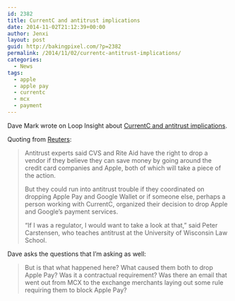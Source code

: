 ```yaml
---
id: 2382
title: CurrentC and antitrust implications
date: 2014-11-02T21:12:39+00:00
author: Jenxi
layout: post
guid: http://bakingpixel.com/?p=2382
permalink: /2014/11/02/currentc-antitrust-implications/
categories:
  - News
tags:
  - apple
  - apple pay
  - currentc
  - mcx
  - payment
---
```

Dave Mark wrote on Loop Insight about [CurrentC and antitrust implications](http://www.loopinsight.com/2014/10/31/currentc-and-antitrust-implications/).

Quoting from [Reuters](http://www.reuters.com/article/2014/10/27/us-rite-aid-apple-pay-idUSKBN0IG1ZD20141027):

> Antitrust experts said CVS and Rite Aid have the right to drop a vendor if they believe they can save money by going around the credit card companies and Apple, both of which will take a piece of the action.
> 
> But they could run into antitrust trouble if they coordinated on dropping Apple Pay and Google Wallet or if someone else, perhaps a person working with CurrentC, organized their decision to drop Apple and Google’s payment services.
> 
> “If I was a regulator, I would want to take a look at that,” said Peter Carstensen, who teaches antitrust at the University of Wisconsin Law School. 

Dave asks the questions that I&#8217;m asking as well:

> But is that what happened here? What caused them both to drop Apple Pay? Was it a contractual requirement? Was there an email that went out from MCX to the exchange merchants laying out some rule requiring them to block Apple Pay?